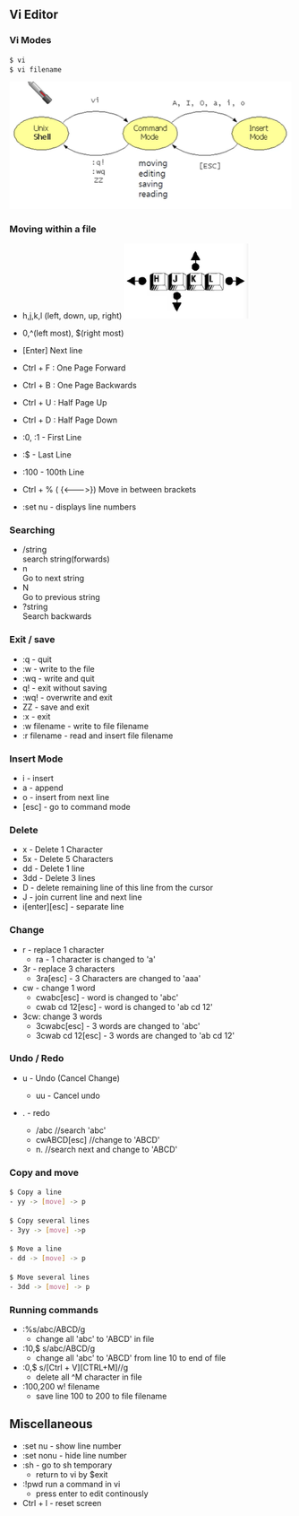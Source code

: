 ## Vi Editor

### Vi Modes

```bash
$ vi
$ vi filename
```

![](../../images/2021-04-08-14-18-37.png)

### Moving within a file
- h,j,k,l (left, down, up, right)
  ![](../../images/2021-04-08-14-19-43.png)

- 0,^(left most), $(right most)
- [Enter] Next line
- Ctrl + F : One Page Forward
- Ctrl + B : One Page Backwards
- Ctrl + U : Half Page Up
- Ctrl + D : Half Page Down
- :0, :1 - First Line
- :$ - Last Line
- :100 - 100th Line
- Ctrl + % ( {<--->}) Move in between brackets
- :set nu - displays line numbers

### Searching

- /string  
    search string(forwards)
- n  
    Go to next string
- N  
    Go to previous string
- ?string  
    Search backwards

### Exit / save

- :q - quit 
- :w - write to the file
- :wq - write and quit
- q! - exit without saving
- :wq! - overwrite and exit
- ZZ - save and exit
- :x - exit
- :w filename - write to file filename
- :r filename - read and insert file filename

### Insert Mode

- i - insert
- a - append
- o - insert from next line
- [esc] - go to command mode

### Delete 

- x - Delete 1 Character
- 5x - Delete 5 Characters
- dd - Delete 1 line
- 3dd - Delete 3 lines
- D - delete remaining line of this line from the cursor
- J - join current line and next line
- i[enter][esc] - separate line

### Change

- r - replace 1 character  
  - ra - 1 character is changed to 'a'
- 3r - replace 3 characters
  - 3ra[esc] - 3 Characters are changed to 'aaa'
- cw - change 1 word
  - cwabc[esc] - word is changed to 'abc'
  - cwab cd 12[esc] - word is changed to 'ab cd 12'
- 3cw: change 3 words
  - 3cwabc[esc] - 3 words are changed to 'abc'
  - 3cwab cd 12[esc] - 3 words are changed to 'ab cd 12'

### Undo / Redo

- u - Undo (Cancel Change)
  - uu - Cancel undo

- . - redo
  - /abc //search 'abc'
  - cwABCD[esc] //change to 'ABCD'
  - n. //search next and change to 'ABCD'
  
### Copy and move
```bash
$ Copy a line
- yy -> [move] -> p

$ Copy several lines
- 3yy -> [move] ->p

$ Move a line
- dd -> [move] -> p

$ Move several lines
- 3dd -> [move] -> p
```

### Running commands
- :%s/abc/ABCD/g
  - change all 'abc' to 'ABCD' in file
- :10,$ s/abc/ABCD/g
  - change all 'abc' to 'ABCD' from line 10 to end of file
- :0,$ s/[Ctrl + V][CTRL+M]//g
  - delete all ^M character in file
- :100,200 w! filename
  - save line 100 to 200 to file filename 

## Miscellaneous
- :set nu - show line number
- :set nonu - hide line number
- :sh - go to sh temporary
  - return to vi by $exit
- :!pwd run a command in vi
  - press enter to edit continously
- Ctrl + l - reset screen